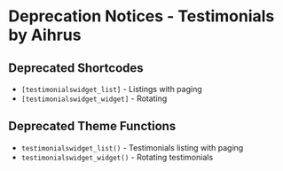 # Deprecation Notices - Testimonials by Aihrus

## Deprecated Shortcodes

* `[testimonialswidget_list]` - Listings with paging 
* `[testimonialswidget_widget]` - Rotating

## Deprecated Theme Functions

* `testimonialswidget_list()` - Testimonials listing with paging 
* `testimonialswidget_widget()` - Rotating testimonials
